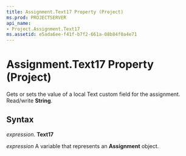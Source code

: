 ```yaml
---
title: Assignment.Text17 Property (Project)
ms.prod: PROJECTSERVER
api_name:
- Project.Assignment.Text17
ms.assetid: e5ada6ee-f41f-b7f2-661a-08b84f0a4e71
---
```



# Assignment.Text17 Property (Project)

Gets or sets the value of a local Text custom field for the assignment. Read/write  **String**.


## Syntax

 _expression_. **Text17**

 _expression_ A variable that represents an **Assignment** object.


